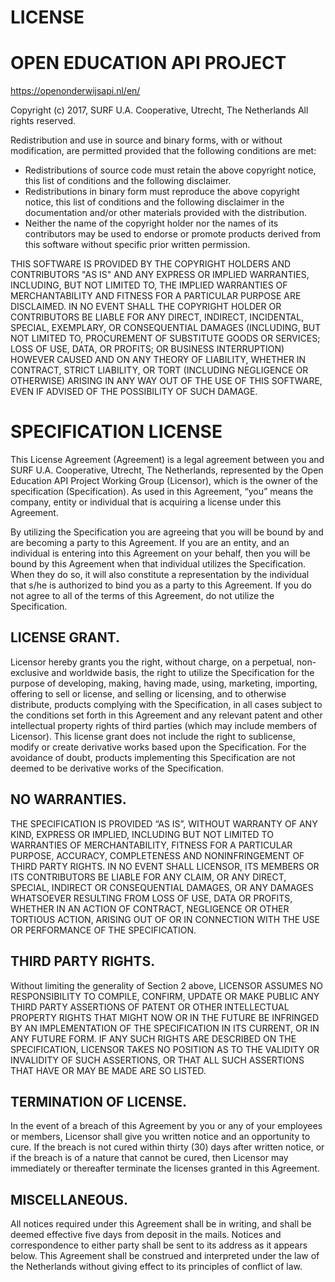 # LICENSE

# OPEN EDUCATION API PROJECT
https://openonderwijsapi.nl/en/

Copyright (c) 2017, SURF U.A. Cooperative, Utrecht, The Netherlands
All rights reserved.

Redistribution and use in source and binary forms, with or without modification, are permitted provided that the following conditions are met:

* Redistributions of source code must retain the above copyright notice, this list of conditions and the following disclaimer.
* Redistributions in binary form must reproduce the above copyright notice, this list of conditions and the following disclaimer in the documentation and/or other materials provided with the distribution.
* Neither the name of the copyright holder nor the names of its contributors may be used to endorse or promote products derived from this software without specific prior written permission.

THIS SOFTWARE IS PROVIDED BY THE COPYRIGHT HOLDERS AND CONTRIBUTORS "AS IS" AND ANY EXPRESS OR IMPLIED WARRANTIES, INCLUDING, BUT NOT LIMITED TO, THE IMPLIED WARRANTIES OF MERCHANTABILITY AND FITNESS FOR A PARTICULAR PURPOSE ARE DISCLAIMED. IN NO EVENT SHALL THE COPYRIGHT HOLDER OR CONTRIBUTORS BE LIABLE FOR ANY DIRECT, INDIRECT, INCIDENTAL, SPECIAL, EXEMPLARY, OR CONSEQUENTIAL DAMAGES (INCLUDING, BUT NOT LIMITED TO, PROCUREMENT OF SUBSTITUTE GOODS OR SERVICES; LOSS OF USE, DATA, OR PROFITS; OR BUSINESS INTERRUPTION) HOWEVER CAUSED AND ON ANY THEORY OF LIABILITY, WHETHER IN CONTRACT, STRICT LIABILITY, OR TORT (INCLUDING NEGLIGENCE OR OTHERWISE) ARISING IN ANY WAY OUT OF THE USE OF THIS SOFTWARE, EVEN IF ADVISED OF THE POSSIBILITY OF SUCH DAMAGE.

# SPECIFICATION LICENSE

This License Agreement (Agreement) is a legal agreement between you and SURF U.A. Cooperative, Utrecht, The Netherlands, represented by the Open Education API Project Working Group (Licensor), which is the owner of the specification (Specification). As used in this Agreement, “you” means the company, entity or individual that is acquiring a license under this Agreement.

By utilizing the Specification you are agreeing that you will be bound by and are becoming a party to this Agreement. If you are an entity, and an individual is entering into this Agreement on your behalf, then you will be bound by this Agreement when that individual utilizes the Specification. When they do so, it will also constitute a representation by the individual that s/he is authorized to bind you as a party to this Agreement. If you do not agree to all of the terms of this Agreement, do not utilize the Specification.

## LICENSE GRANT.
Licensor hereby grants you the right, without charge, on a perpetual, non-exclusive and worldwide basis, the right to utilize the Specification for the purpose of developing, making, having made, using, marketing, importing, offering to sell or license, and selling or licensing, and to otherwise distribute, products complying with the Specification, in all cases subject to the conditions set forth in this Agreement and any relevant patent and other intellectual property rights of third parties (which may include members of Licensor). This license grant does not include the right to sublicense, modify or create derivative works based upon the Specification. For the avoidance of doubt, products implementing this Specification are not deemed to be derivative works of the Specification.

## NO WARRANTIES.
THE SPECIFICATION IS PROVIDED “AS IS”, WITHOUT WARRANTY OF ANY KIND, EXPRESS OR IMPLIED, INCLUDING BUT NOT LIMITED TO WARRANTIES OF MERCHANTABILITY, FITNESS FOR A PARTICULAR PURPOSE, ACCURACY, COMPLETENESS AND NONINFRINGEMENT OF THIRD PARTY RIGHTS. IN NO EVENT SHALL LICENSOR, ITS MEMBERS OR ITS CONTRIBUTORS BE LIABLE FOR ANY CLAIM, OR ANY DIRECT, SPECIAL, INDIRECT OR CONSEQUENTIAL DAMAGES, OR ANY DAMAGES WHATSOEVER RESULTING FROM LOSS OF USE, DATA OR PROFITS, WHETHER IN AN ACTION OF CONTRACT, NEGLIGENCE OR OTHER TORTIOUS ACTION, ARISING OUT OF OR IN CONNECTION WITH THE USE OR PERFORMANCE OF THE SPECIFICATION.

## THIRD PARTY RIGHTS.
Without limiting the generality of Section 2 above, LICENSOR ASSUMES NO RESPONSIBILITY TO COMPILE, CONFIRM, UPDATE OR MAKE PUBLIC ANY THIRD PARTY ASSERTIONS OF PATENT OR OTHER INTELLECTUAL PROPERTY RIGHTS THAT MIGHT NOW OR IN THE FUTURE BE INFRINGED BY AN IMPLEMENTATION OF THE SPECIFICATION IN ITS CURRENT, OR IN ANY FUTURE FORM. IF ANY SUCH RIGHTS ARE DESCRIBED ON THE SPECIFICATION, LICENSOR TAKES NO POSITION AS TO THE VALIDITY OR INVALIDITY OF SUCH ASSERTIONS, OR THAT ALL SUCH ASSERTIONS THAT HAVE OR MAY BE MADE ARE SO LISTED.

## TERMINATION OF LICENSE.
In the event of a breach of this Agreement by you or any of your employees or members, Licensor shall give you written notice and an opportunity to cure. If the breach is not cured within thirty (30) days after written notice, or if the breach is of a nature that cannot be cured, then Licensor may immediately or thereafter terminate the licenses granted in this Agreement.

## MISCELLANEOUS.
All notices required under this Agreement shall be in writing, and shall be deemed effective five days from deposit in the mails. Notices and correspondence to either party shall be sent to its address as it appears below. This Agreement shall be construed and interpreted under the law of the Netherlands without giving effect to its principles of conflict of law.
